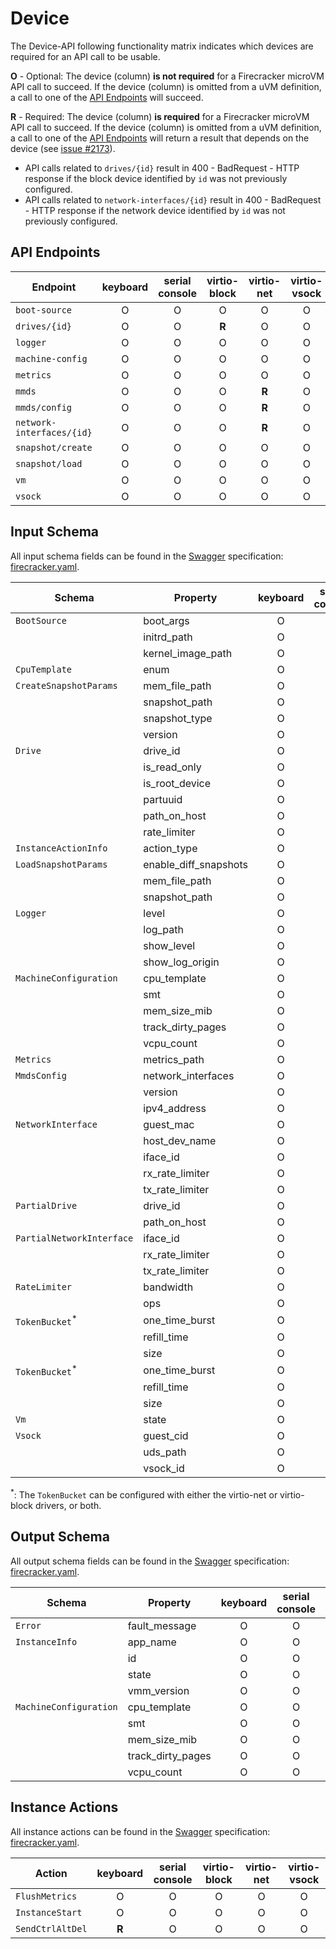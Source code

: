 # Device

The Device-API following functionality matrix indicates which devices are
required for an API call to be usable.

**O** - Optional: The device (column) **is not required** for a Firecracker
microVM API call to succeed. If the device (column) is omitted from a uVM
definition, a call to one of the [API Endpoints](#api-endpoints) will succeed.

**R** - Required: The device (column) **is required** for a Firecracker microVM
API call to succeed. If the device (column) is omitted from a uVM definition,
a call to one of the [API Endpoints](#api-endpoints) will return a result that
depends on the device (see [issue #2173](https://github.com/firecracker-microvm/firecracker/issues/2173)).

- API calls related to `drives/{id}` result in 400 - BadRequest - HTTP response
  if the block device identified by `id` was not previously configured.
- API calls related to `network-interfaces/{id}` result in 400 - BadRequest -
  HTTP response if the network device identified by `id` was not previously
  configured.

## API Endpoints

| Endpoint                  | keyboard | serial console | virtio-block | virtio-net | virtio-vsock |
| ------------------------- | :------: | :------------: | :----------: |:----------:| :----------: |
| `boot-source`             |    O     |       O        |      O       |     O      |      O       |
| `drives/{id}`             |    O     |       O        |    **R**     |     O      |      O       |
| `logger`                  |    O     |       O        |      O       |     O      |      O       |
| `machine-config`          |    O     |       O        |      O       |     O      |      O       |
| `metrics`                 |    O     |       O        |      O       |     O      |      O       |
| `mmds`                    |    O     |       O        |      O       |   **R**    |      O       |
| `mmds/config`             |    O     |       O        |      O       |   **R**    |      O       |
| `network-interfaces/{id}` |    O     |       O        |      O       |   **R**    |      O       |
| `snapshot/create`         |    O     |       O        |      O       |     O      |      O       |
| `snapshot/load`           |    O     |       O        |      O       |     O      |      O       |
| `vm`                      |    O     |       O        |      O       |     O      |      O       |
| `vsock`                   |    O     |       O        |      O       |     O      |      O       |

## Input Schema

All input schema fields can be found in the [Swagger](https://swagger.io)
specification: [firecracker.yaml](./../src/api_server/swagger/firecracker.yaml).

| Schema                     | Property              | keyboard | serial console | virtio-block |  virtio-net   | virtio-vsock |
|----------------------------|-----------------------| :------: | :------------: | :----------: |:-------------:| :----------: |
| `BootSource`               | boot_args             |    O     |       O        |      O       |       O       |      O       |
|                            | initrd_path           |    O     |       O        |      O       |       O       |      O       |
|                            | kernel_image_path     |    O     |       O        |      O       |       O       |      O       |
| `CpuTemplate`              | enum                  |    O     |       O        |      O       |       O       |      O       |
| `CreateSnapshotParams`     | mem_file_path         |    O     |       O        |      O       |       O       |      O       |
|                            | snapshot_path         |    O     |       O        |      O       |       O       |      O       |
|                            | snapshot_type         |    O     |       O        |      O       |       O       |      O       |
|                            | version               |    O     |       O        |      O       |       O       |      O       |
| `Drive`                    | drive_id              |    O     |       O        |    **R**     |       O       |      O       |
|                            | is_read_only          |    O     |       O        |    **R**     |       O       |      O       |
|                            | is_root_device        |    O     |       O        |    **R**     |       O       |      O       |
|                            | partuuid              |    O     |       O        |    **R**     |       O       |      O       |
|                            | path_on_host          |    O     |       O        |    **R**     |       O       |      O       |
|                            | rate_limiter          |    O     |       O        |    **R**     |       O       |      O       |
| `InstanceActionInfo`       | action_type           |    O     |       O        |      O       |       O       |      O       |
| `LoadSnapshotParams`       | enable_diff_snapshots |    O     |       O        |      O       |       O       |      O       |
|                            | mem_file_path         |    O     |       O        |      O       |       O       |      O       |
|                            | snapshot_path         |    O     |       O        |      O       |       O       |      O       |
| `Logger`                   | level                 |    O     |       O        |      O       |       O       |      O       |
|                            | log_path              |    O     |       O        |      O       |       O       |      O       |
|                            | show_level            |    O     |       O        |      O       |       O       |      O       |
|                            | show_log_origin       |    O     |       O        |      O       |       O       |      O       |
| `MachineConfiguration`     | cpu_template          |    O     |       O        |      O       |       O       |      O       |
|                            | smt                   |    O     |       O        |      O       |       O       |      O       |
|                            | mem_size_mib          |    O     |       O        |      O       |       O       |      O       |
|                            | track_dirty_pages     |    O     |       O        |      O       |       O       |      O       |
|                            | vcpu_count            |    O     |       O        |      O       |       O       |      O       |
| `Metrics`                  | metrics_path          |    O     |       O        |      O       |       O       |      O       |
| `MmdsConfig`               | network_interfaces    |    O     |       O        |      O       |     **R**     |      O       |
|                            | version               |    O     |       O        |      O       |     **R**     |      O       |
|                            | ipv4_address          |    O     |       O        |      O       |     **R**     |      O       |
| `NetworkInterface`         | guest_mac             |    O     |       O        |      O       |     **R**     |      O       |
|                            | host_dev_name         |    O     |       O        |      O       |     **R**     |      O       |
|                            | iface_id              |    O     |       O        |      O       |     **R**     |      O       |
|                            | rx_rate_limiter       |    O     |       O        |      O       |     **R**     |      O       |
|                            | tx_rate_limiter       |    O     |       O        |      O       |     **R**     |      O       |
| `PartialDrive`             | drive_id              |    O     |       O        |    **R**     |       O       |      O       |
|                            | path_on_host          |    O     |       O        |    **R**     |       O       |      O       |
| `PartialNetworkInterface`  | iface_id              |    O     |       O        |      O       |     **R**     |      O       |
|                            | rx_rate_limiter       |    O     |       O        |      O       |     **R**     |      O       |
|                            | tx_rate_limiter       |    O     |       O        |      O       |     **R**     |      O       |
| `RateLimiter`              | bandwidth             |    O     |       O        |      O       |     **R**     |      O       |
|                            | ops                   |    O     |       O        |    **R**     |       O       |      O       |
| `TokenBucket`<sup>\*</sup> | one_time_burst        |    O     |       O        |    **R**     |       O       |      O       |
|                            | refill_time           |    O     |       O        |    **R**     |       O       |      O       |
|                            | size                  |    O     |       O        |    **R**     |       O       |      O       |
| `TokenBucket`<sup>\*</sup> | one_time_burst        |    O     |       O        |      O       |     **R**     |      O       |
|                            | refill_time           |    O     |       O        |      O       |     **R**     |      O       |
|                            | size                  |    O     |       O        |      O       |     **R**     |      O       |
| `Vm`                       | state                 |    O     |       O        |      O       |       O       |      O       |
| `Vsock`                    | guest_cid             |    O     |       O        |      O       |       O       |    **R**     |
|                            | uds_path              |    O     |       O        |      O       |       O       |    **R**     |
|                            | vsock_id              |    O     |       O        |      O       |       O       |    **R**     |

<sup>\*</sup>: The `TokenBucket` can be configured with either the virtio-net
or virtio-block drivers, or both.

## Output Schema

All output schema fields can be found in the [Swagger](https://swagger.io)
specification: [firecracker.yaml](./../src/api_server/swagger/firecracker.yaml).

| Schema                 | Property          | keyboard | serial console | virtio-block | virtio-net | virtio-vsock |
| ---------------------- | ----------------- | :------: | :------------: | :----------: | :--------: | :----------: |
| `Error`                | fault_message     |    O     |       O        |      O       |     O      |      O       |
| `InstanceInfo`         | app_name          |    O     |       O        |      O       |     O      |      O       |
|                        | id                |    O     |       O        |      O       |     O      |      O       |
|                        | state             |    O     |       O        |      O       |     O      |      O       |
|                        | vmm_version       |    O     |       O        |      O       |     O      |      O       |
| `MachineConfiguration` | cpu_template      |    O     |       O        |      O       |     O      |      O       |
|                        | smt               |    O     |       O        |      O       |     O      |      O       |
|                        | mem_size_mib      |    O     |       O        |      O       |     O      |      O       |
|                        | track_dirty_pages |    O     |       O        |      O       |     O      |      O       |
|                        | vcpu_count        |    O     |       O        |      O       |     O      |      O       |

## Instance Actions

All instance actions can be found in the [Swagger](https://swagger.io)
specification: [firecracker.yaml](./../src/api_server/swagger/firecracker.yaml).

| Action           | keyboard | serial console | virtio-block | virtio-net | virtio-vsock |
| ---------------- | :------: | :------------: | :----------: | :--------: | :----------: |
| `FlushMetrics`   |    O     |       O        |      O       |     O      |      O       |
| `InstanceStart`  |    O     |       O        |      O       |     O      |      O       |
| `SendCtrlAltDel` |  **R**   |       O        |      O       |     O      |      O       |
